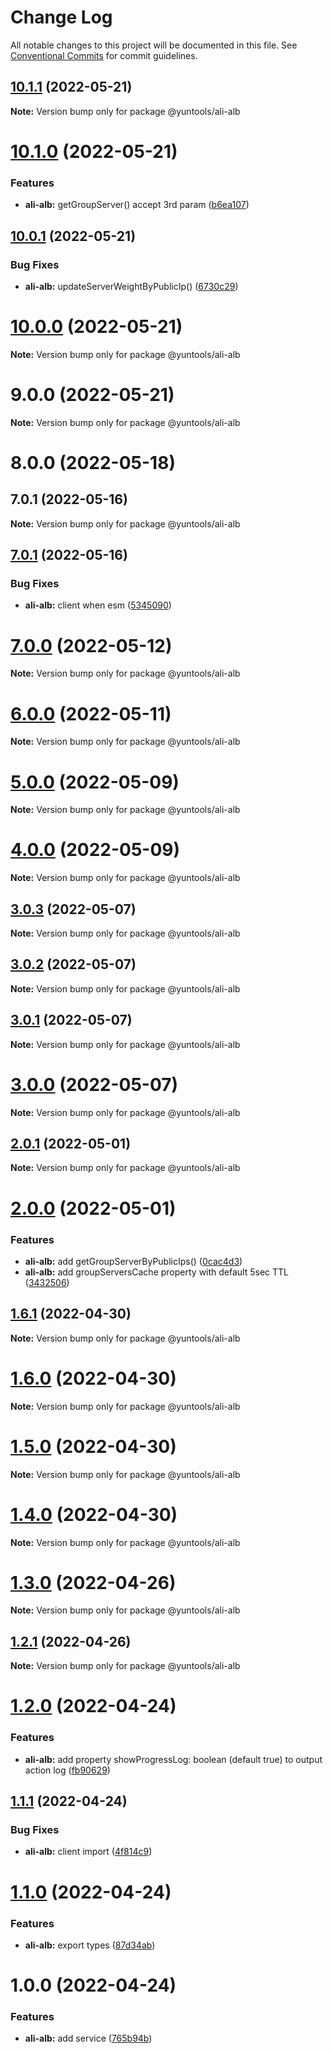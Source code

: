 # Change Log

All notable changes to this project will be documented in this file.
See [Conventional Commits](https://conventionalcommits.org) for commit guidelines.

## [10.1.1](https://github.com/waitingsong/yuntools/compare/@yuntools/ali-alb@10.1.0...@yuntools/ali-alb@10.1.1) (2022-05-21)

**Note:** Version bump only for package @yuntools/ali-alb





# [10.1.0](https://github.com/waitingsong/yuntools/compare/@yuntools/ali-alb@10.0.1...@yuntools/ali-alb@10.1.0) (2022-05-21)


### Features

* **ali-alb:** getGroupServer() accept 3rd param ([b6ea107](https://github.com/waitingsong/yuntools/commit/b6ea1073497da751fa18bd204d091cb8aa1d5d01))





## [10.0.1](https://github.com/waitingsong/yuntools/compare/@yuntools/ali-alb@10.0.0...@yuntools/ali-alb@10.0.1) (2022-05-21)


### Bug Fixes

* **ali-alb:** updateServerWeightByPublicIp() ([6730c29](https://github.com/waitingsong/yuntools/commit/6730c29cff456127256ce807c9ef201a88eef337))





# [10.0.0](https://github.com/waitingsong/yuntools/compare/@yuntools/ali-alb@9.0.0...@yuntools/ali-alb@10.0.0) (2022-05-21)

**Note:** Version bump only for package @yuntools/ali-alb





# 9.0.0 (2022-05-21)

**Note:** Version bump only for package @yuntools/ali-alb





# 8.0.0 (2022-05-18)



## 7.0.1 (2022-05-16)

**Note:** Version bump only for package @yuntools/ali-alb





## [7.0.1](https://github.com/waitingsong/yuntools/compare/v7.0.0...v7.0.1) (2022-05-16)


### Bug Fixes

* **ali-alb:** client when esm ([5345090](https://github.com/waitingsong/yuntools/commit/5345090004756184f4bf1925ca0a78ab13796471))





# [7.0.0](https://github.com/waitingsong/yuntools/compare/v6.4.0...v7.0.0) (2022-05-12)

**Note:** Version bump only for package @yuntools/ali-alb





# [6.0.0](https://github.com/waitingsong/yuntools/compare/v5.3.0...v6.0.0) (2022-05-11)

**Note:** Version bump only for package @yuntools/ali-alb





# [5.0.0](https://github.com/waitingsong/yuntools/compare/v4.0.0...v5.0.0) (2022-05-09)

**Note:** Version bump only for package @yuntools/ali-alb





# [4.0.0](https://github.com/waitingsong/yuntools/compare/v3.3.0...v4.0.0) (2022-05-09)

**Note:** Version bump only for package @yuntools/ali-alb





## [3.0.3](https://github.com/waitingsong/yuntools/compare/v3.0.2...v3.0.3) (2022-05-07)

**Note:** Version bump only for package @yuntools/ali-alb





## [3.0.2](https://github.com/waitingsong/yuntools/compare/v3.0.1...v3.0.2) (2022-05-07)

**Note:** Version bump only for package @yuntools/ali-alb





## [3.0.1](https://github.com/waitingsong/yuntools/compare/v3.0.0...v3.0.1) (2022-05-07)

**Note:** Version bump only for package @yuntools/ali-alb





# [3.0.0](https://github.com/waitingsong/yuntools/compare/v2.2.0...v3.0.0) (2022-05-07)

**Note:** Version bump only for package @yuntools/ali-alb





## [2.0.1](https://github.com/waitingsong/yuntools/compare/v2.0.0...v2.0.1) (2022-05-01)

**Note:** Version bump only for package @yuntools/ali-alb





# [2.0.0](https://github.com/waitingsong/yuntools/compare/v1.6.1...v2.0.0) (2022-05-01)


### Features

* **ali-alb:** add getGroupServerByPublicIps() ([0cac4d3](https://github.com/waitingsong/yuntools/commit/0cac4d3b95583d4c1d2cc4815b83f048beb12e63))
* **ali-alb:** add groupServersCache property with default 5sec TTL ([3432506](https://github.com/waitingsong/yuntools/commit/34325068390bef729e6fdcf43d6d2e376e6e2c99))





## [1.6.1](https://github.com/waitingsong/yuntools/compare/v1.6.0...v1.6.1) (2022-04-30)

**Note:** Version bump only for package @yuntools/ali-alb





# [1.6.0](https://github.com/waitingsong/yuntools/compare/v1.5.0...v1.6.0) (2022-04-30)

**Note:** Version bump only for package @yuntools/ali-alb





# [1.5.0](https://github.com/waitingsong/yuntools/compare/v1.4.0...v1.5.0) (2022-04-30)

**Note:** Version bump only for package @yuntools/ali-alb





# [1.4.0](https://github.com/waitingsong/yuntools/compare/v1.3.0...v1.4.0) (2022-04-30)

**Note:** Version bump only for package @yuntools/ali-alb





# [1.3.0](https://github.com/waitingsong/yuntools/compare/v1.2.1...v1.3.0) (2022-04-26)

**Note:** Version bump only for package @yuntools/ali-alb





## [1.2.1](https://github.com/waitingsong/yuntools/compare/v1.2.0...v1.2.1) (2022-04-26)

**Note:** Version bump only for package @yuntools/ali-alb





# [1.2.0](https://github.com/waitingsong/yuntools/compare/v1.1.1...v1.2.0) (2022-04-24)


### Features

* **ali-alb:** add property showProgressLog: boolean (default true) to output action log ([fb90629](https://github.com/waitingsong/yuntools/commit/fb90629d8a76d685b6d6dac835e24c5eadb7c03a))





## [1.1.1](https://github.com/waitingsong/yuntools/compare/v1.1.0...v1.1.1) (2022-04-24)


### Bug Fixes

* **ali-alb:** client import ([4f814c9](https://github.com/waitingsong/yuntools/commit/4f814c96e7c2330e0f59762d105e31ca49e8f9ab))





# [1.1.0](https://github.com/waitingsong/yuntools/compare/v1.0.0...v1.1.0) (2022-04-24)


### Features

* **ali-alb:** export types ([87d34ab](https://github.com/waitingsong/yuntools/commit/87d34ab384b86d24adf04c069604315474fc6285))





# 1.0.0 (2022-04-24)


### Features

* **ali-alb:** add service ([765b94b](https://github.com/waitingsong/yuntools/commit/765b94b7b94b507a98e470afd581c39d760dc32d))
